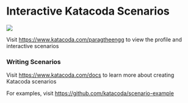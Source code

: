# Interactive Katacoda Scenarios

[![](http://shields.katacoda.com/katacoda/paragtheengg/count.svg)](https://www.katacoda.com/paragtheengg "Get your profile on Katacoda.com")

Visit https://www.katacoda.com/paragtheengg to view the profile and interactive scenarios

### Writing Scenarios
Visit https://www.katacoda.com/docs to learn more about creating Katacoda scenarios

For examples, visit https://github.com/katacoda/scenario-example
